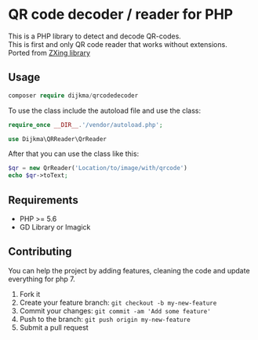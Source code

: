 # QR code decoder / reader for PHP
This is a PHP library to detect and decode QR-codes.<br />This is first and only QR code reader that works without extensions.<br />
Ported from [ZXing library](https://github.com/zxing/zxing)


## Usage 
```php
composer require dijkma/qrcodedecoder
```

To use the class include the autoload file and use the class:
````php
require_once __DIR__.'/vendor/autoload.php';

use Dijkma\QRReader\QrReader
````

After that you can use the class like this:

````php
$qr = new QrReader('Location/to/image/with/qrcode')
echo $qr->toText;
````

## Requirements 
* PHP >= 5.6
* GD Library or Imagick


## Contributing

You can help the project by adding features, cleaning the code and update everything for php 7.

 
1. Fork it
2. Create your feature branch: `git checkout -b my-new-feature`
3. Commit your changes: `git commit -am 'Add some feature'`
4. Push to the branch: `git push origin my-new-feature`
5. Submit a pull request
